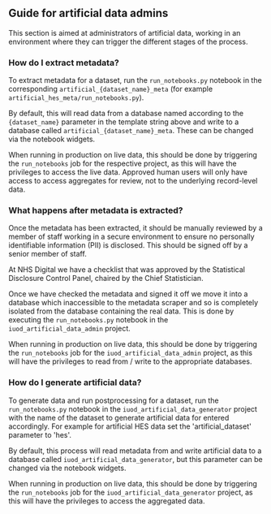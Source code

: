 ## Guide for artificial data admins
This section is aimed at administrators of artificial data, working in an environment where they can trigger the different stages of the process.

### How do I extract metadata?
To extract metadata for a dataset, run the `run_notebooks.py` notebook in the corresponding `artificial_{dataset_name}_meta` (for example `artificial_hes_meta/run_notebooks.py`). 

By default, this will read data from a database named according to the `{dataset_name}` parameter in the template string above and write to a database called `artificial_{dataset_name}_meta`. These can be changed via the notebook widgets.

When running in production on live data, this should be done by triggering the `run_notebooks` job for the respective project, as this will have the privileges to access the live data. 
Approved human users will only have access to access aggregates for review, not to the underlying record-level data.

### What happens after metadata is extracted?
Once the metadata has been extracted, it should be manually reviewed by a member of staff working in a secure environment to ensure no personally identifiable information (PII) is disclosed. This should be signed off by a senior member of staff. 

At NHS Digital we have a checklist that was approved by the Statistical Disclosure Control Panel, chaired by the Chief Statistician. 

Once we have checked the metadata and signed it off we move it into a database which inaccessible to the metadata scraper and so is completely isolated from the database containing the real data. 
This is done by executing the `run_notebooks.py` notebook in the `iuod_artificial_data_admin` project.

When running in production on live data, this should be done by triggering the `run_notebooks` job for the `iuod_artificial_data_admin` project, as this will have the privileges to read from / write to the appropriate databases.

### How do I generate artificial data?
To generate data and run postprocessing for a dataset, run the `run_notebooks.py` notebook in the `iuod_artificial_data_generator` project with the name of the dataset to generate artificial data for entered accordingly. 
For example for artificial HES data set the 'artificial_dataset' parameter to 'hes'.

By default, this process will read metadata from and write artificial data to a database called `iuod_artificial_data_generator`, but this parameter can be changed via the notebook widgets. 

When running in production on live data, this should be done by triggering the `run_notebooks` job for the `iuod_artificial_data_generator` project, as this will have the privileges to access the aggregated data.